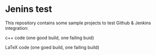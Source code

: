 Jenins test
============

This repository contains some sample projects to test Github & Jenkins integration:

 c++ code (one good build, one failing buid)
 
 LaTeX code (one goed build, one failing build)

